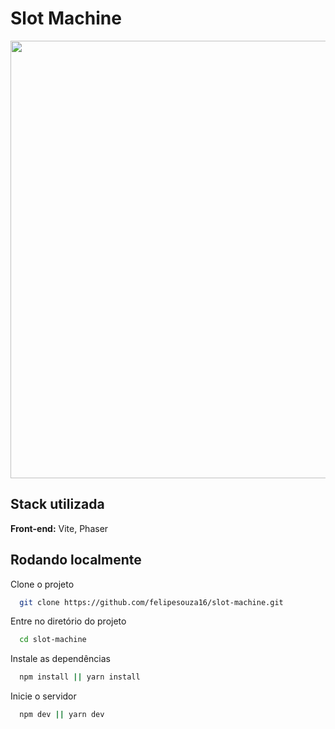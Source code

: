 # Slot Machine
<div align="center"> 
  <img src="https://user-images.githubusercontent.com/86385745/200986725-a7c01980-51bf-4d8f-ac07-b6d7dd4f3ed2.png" width="700px" />
</div>


## Stack utilizada

**Front-end:** Vite, Phaser

## Rodando localmente

Clone o projeto

```bash
  git clone https://github.com/felipesouza16/slot-machine.git
```

Entre no diretório do projeto

```bash
  cd slot-machine
```

Instale as dependências

```bash
  npm install || yarn install
```

Inicie o servidor

```bash
  npm dev || yarn dev
```
